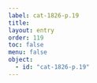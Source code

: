 ```yaml
---
label: cat-1826-p.19
title: 
layout: entry
order: 119
toc: false
menu: false
object:
  - id: "cat-1826-p.19"
---
```

